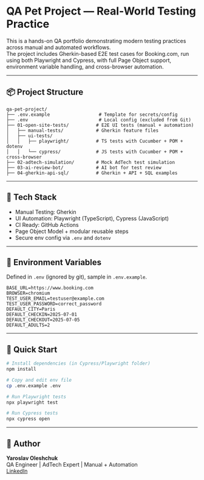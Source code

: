# QA Pet Project — Real-World Testing Practice

This is a hands-on QA portfolio demonstrating modern testing practices across manual and automated workflows.  
The project includes Gherkin-based E2E test cases for Booking.com, run using both Playwright and Cypress, with full Page Object support, environment variable handling, and cross-browser automation.

---

## 📦 Project Structure

```
qa-pet-project/
├── .env.example                  # Template for secrets/config
├── .env                          # Local config (excluded from Git)
├── 01-open-site-tests/          # E2E UI tests (manual + automation)
│   ├── manual-tests/            # Gherkin feature files
│   ├── ui-tests/
│   │   ├── playwright/          # TS tests with Cucumber + POM + dotenv
│   │   └── cypress/             # JS tests with Cucumber + POM + cross-browser
├── 02-adtech-simulation/        # Mock AdTech test simulation
├── 03-ai-review-bot/            # AI bot for test review
├── 04-gherkin-api-sql/          # Gherkin + API + SQL examples
```

---

## 🔧 Tech Stack

- Manual Testing: Gherkin
- UI Automation: Playwright (TypeScript), Cypress (JavaScript)
- CI Ready: GitHub Actions
- Page Object Model + modular reusable steps
- Secure env config via `.env` and `dotenv`

---

## 🔑 Environment Variables

Defined in `.env` (ignored by git), sample in `.env.example`.

```env
BASE_URL=https://www.booking.com
BROWSER=chromium
TEST_USER_EMAIL=testuser@example.com
TEST_USER_PASSWORD=correct_password
DEFAULT_CITY=Paris
DEFAULT_CHECKIN=2025-07-01
DEFAULT_CHECKOUT=2025-07-05
DEFAULT_ADULTS=2
```

---

## 🚀 Quick Start

```bash
# Install dependencies (in Cypress/Playwright folder)
npm install

# Copy and edit env file
cp .env.example .env

# Run Playwright tests
npx playwright test

# Run Cypress tests
npx cypress open
```

---

## 👤 Author

**Yaroslav Oleshchuk**  
QA Engineer | AdTech Expert | Manual + Automation  
[LinkedIn](https://linkedin.com/in/yaoleshchuk)
